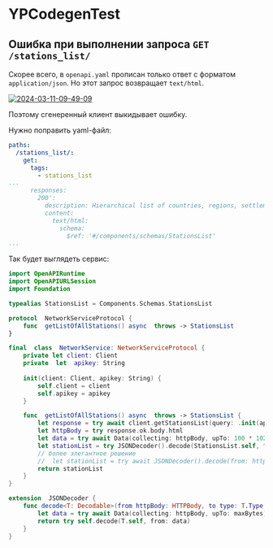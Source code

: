# YPCodegenTest
## Ошибка при выполнении запроса `GET /stations_list/`

Скорее всего, в `openapi.yaml` прописан только ответ с форматом `application/json`. Но этот запрос возвращает `text/html`.

<a href="https://ibb.co/rc9JCBS"><img src="https://i.ibb.co/LJKfLTW/2024-03-11-09-49-09.png" alt="2024-03-11-09-49-09" border="0"></a>

Поэтому сгенеренный клиент выкидывает ошибку.
 
Нужно поправить yaml-файл:

```yaml
paths:
  /stations_list/:
    get:
      tags:
        - stations_list
...
      responses:
        200':
          description: Hierarchical list of countries, regions, settlements, and stations.
          content:
            text/html:
              schema:
                $ref: '#/components/schemas/StationsList'
...
```

Так будет выглядеть сервис:

```swift
import OpenAPIRuntime
import OpenAPIURLSession
import Foundation

typealias StationsList = Components.Schemas.StationsList

protocol  NetworkServiceProtocol {
    func  getListOfAllStations() async  throws -> StationsList
}

final  class  NetworkService: NetworkServiceProtocol {
    private let client: Client
    private  let  apikey: String
	
    init(client: Client, apikey: String) {
        self.client = client
        self.apikey = apikey
    }

    func  getListOfAllStations() async  throws -> StationsList {
        let response = try await client.getStationsList(query: .init(apikey: apikey))
        let httpBody = try response.ok.body.html
        let data = try await Data(collecting: httpBody, upTo: 100 * 1024 * 1024)
        let stationList = try JSONDecoder().decode(StationsList.self, from: data)
        // более элегантное решение
        //  let stationList = try await JSONDecoder().decode(from: httpBody, to: StationsList.self)
        return stationList
    }
}

extension  JSONDecoder {
    func decode<T: Decodable>(from httpBody: HTTPBody, to type: T.Type, upTo maxBytes: Int = 100 * 1024 * 1024) async throws -> T {
        let data = try await Data(collecting: httpBody, upTo: maxBytes)
        return try self.decode(T.self, from: data)
    }
}
```

